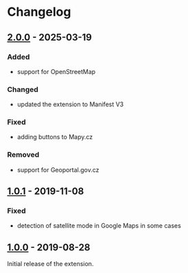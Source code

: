 Changelog
=========

[2.0.0](../../releases/tag/v2.0.0) - 2025-03-19
-----------------------------------------------
### Added
- support for OpenStreetMap

### Changed
- updated the extension to Manifest V3

### Fixed
- adding buttons to Mapy.cz

### Removed
- support for Geoportal.gov.cz

[1.0.1](../../releases/tag/v1.0.1) - 2019-11-08
-----------------------------------------------
### Fixed
- detection of satellite mode in Google Maps in some cases

[1.0.0](../../releases/tag/v1.0.0) - 2019-08-28
-----------------------------------------------
Initial release of the extension.
